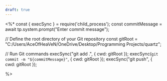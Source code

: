 ```yaml
---
draft: true
---
```

<%*
const { execSync } = require('child_process');
const commitMessage = await tp.system.prompt("Enter commit message");

// Define the root directory of your Git repository
const gitRoot = "C:/Users/AceOfHeaVeN/OneDrive/Desktop/Programming Projects/quartz";

// Run Git commands
execSync("git add .", { cwd: gitRoot });
execSync(`git commit -m "${commitMessage}"`, { cwd: gitRoot });
execSync("git push", { cwd: gitRoot });

%>
